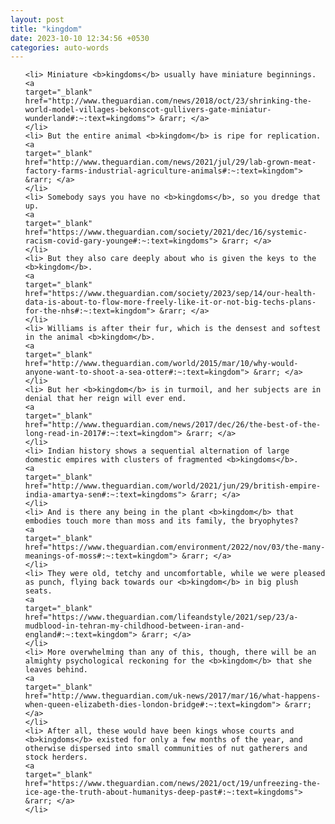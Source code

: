 ```yaml
---
layout: post
title: "kingdom"
date: 2023-10-10 12:34:56 +0530
categories: auto-words
---
```

<ol>

    <li> Miniature <b>kingdoms</b> usually have miniature beginnings.
    <a 
    target="_blank" 
    href="http://www.theguardian.com/news/2018/oct/23/shrinking-the-world-model-villages-bekonscot-gullivers-gate-miniatur-wunderland#:~:text=kingdoms"> &rarr; </a>
    </li>
    <li> But the entire animal <b>kingdom</b> is ripe for replication.
    <a 
    target="_blank" 
    href="http://www.theguardian.com/news/2021/jul/29/lab-grown-meat-factory-farms-industrial-agriculture-animals#:~:text=kingdom"> &rarr; </a>
    </li>
    <li> Somebody says you have no <b>kingdoms</b>, so you dredge that up.
    <a 
    target="_blank" 
    href="https://www.theguardian.com/society/2021/dec/16/systemic-racism-covid-gary-younge#:~:text=kingdoms"> &rarr; </a>
    </li>
    <li> But they also care deeply about who is given the keys to the <b>kingdom</b>.
    <a 
    target="_blank" 
    href="https://www.theguardian.com/society/2023/sep/14/our-health-data-is-about-to-flow-more-freely-like-it-or-not-big-techs-plans-for-the-nhs#:~:text=kingdom"> &rarr; </a>
    </li>
    <li> Williams is after their fur, which is the densest and softest in the animal <b>kingdom</b>.
    <a 
    target="_blank" 
    href="http://www.theguardian.com/world/2015/mar/10/why-would-anyone-want-to-shoot-a-sea-otter#:~:text=kingdom"> &rarr; </a>
    </li>
    <li> But her <b>kingdom</b> is in turmoil, and her subjects are in denial that her reign will ever end.
    <a 
    target="_blank" 
    href="http://www.theguardian.com/news/2017/dec/26/the-best-of-the-long-read-in-2017#:~:text=kingdom"> &rarr; </a>
    </li>
    <li> Indian history shows a sequential alternation of large domestic empires with clusters of fragmented <b>kingdoms</b>.
    <a 
    target="_blank" 
    href="http://www.theguardian.com/world/2021/jun/29/british-empire-india-amartya-sen#:~:text=kingdoms"> &rarr; </a>
    </li>
    <li> And is there any being in the plant <b>kingdom</b> that embodies touch more than moss and its family, the bryophytes?
    <a 
    target="_blank" 
    href="https://www.theguardian.com/environment/2022/nov/03/the-many-meanings-of-moss#:~:text=kingdom"> &rarr; </a>
    </li>
    <li> They were old, tetchy and uncomfortable, while we were pleased as punch, flying back towards our <b>kingdom</b> in big plush seats.
    <a 
    target="_blank" 
    href="https://www.theguardian.com/lifeandstyle/2021/sep/23/a-mudblood-in-tehran-my-childhood-between-iran-and-england#:~:text=kingdom"> &rarr; </a>
    </li>
    <li> More overwhelming than any of this, though, there will be an almighty psychological reckoning for the <b>kingdom</b> that she leaves behind.
    <a 
    target="_blank" 
    href="http://www.theguardian.com/uk-news/2017/mar/16/what-happens-when-queen-elizabeth-dies-london-bridge#:~:text=kingdom"> &rarr; </a>
    </li>
    <li> After all, these would have been kings whose courts and <b>kingdoms</b> existed for only a few months of the year, and otherwise dispersed into small communities of nut gatherers and stock herders.
    <a 
    target="_blank" 
    href="https://www.theguardian.com/news/2021/oct/19/unfreezing-the-ice-age-the-truth-about-humanitys-deep-past#:~:text=kingdoms"> &rarr; </a>
    </li>